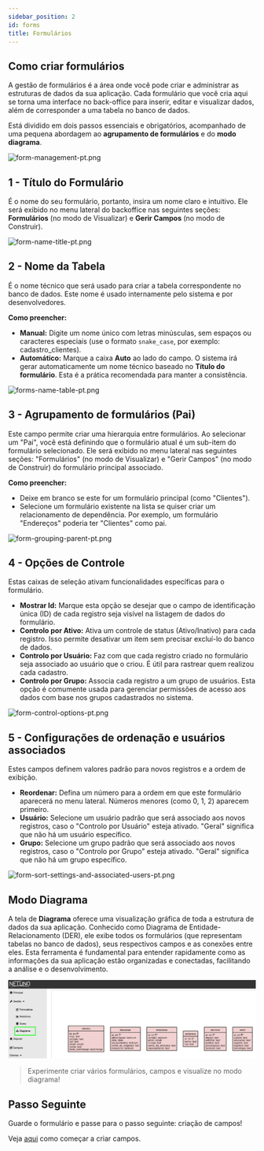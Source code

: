 ```yaml
---
sidebar_position: 2
id: forms
title: Formulários
---
```


## Como criar formulários

A gestão de formulários é a área onde você pode criar e administrar as estruturas de dados da sua aplicação. Cada formulário que você cria aqui se torna uma interface no back-office para inserir, editar e visualizar dados, além de corresponder a uma tabela no banco de dados.

Está dividido em dois passos essenciais e obrigatórios, acompanhado de uma pequena abordagem ao **agrupamento de formulários** e do **modo diagrama**.

![form-management-pt.png](/docs/assets/academy/ui/forms/form-management-pt.png)

## 1 - Título do Formulário

É o nome do seu formulário, portanto, insira um nome claro e intuitivo. 
Ele será exibido no menu lateral do backoffice nas seguintes seções: **Formulários** (no modo de Visualizar) e **Gerir Campos** (no modo de Construir).

![form-name-title-pt.png](/docs/assets/academy/ui/forms/form-name-title-pt.png)


## 2 - Nome da Tabela

É o nome técnico que será usado para criar a tabela correspondente no banco de dados. Este nome é usado internamente pelo sistema e por desenvolvedores.

**Como preencher:**

- **Manual:** Digite um nome único com letras minúsculas, sem espaços ou caracteres especiais (use o formato `snake_case`, por exemplo: cadastro_clientes).
- **Automático:** Marque a caixa **Auto** ao lado do campo. O sistema irá gerar automaticamente um nome técnico baseado no **Título do formulário**. Esta é a prática recomendada para manter a consistência.

![forms-name-table-pt.png](/docs/assets/academy/ui/forms/forms-name-table-pt.png)

## 3 - Agrupamento de formulários (Pai)

Este campo permite criar uma hierarquia entre formulários. Ao selecionar um "Pai", você está definindo que o formulário atual é um sub-item do formulário selecionado. Ele será exibido no menu lateral nas seguintes seções: "Formulários" (no modo de Visualizar) e "Gerir Campos" (no modo de Construir) do formulário principal associado.

**Como preencher:**

- Deixe em branco se este for um formulário principal (como "Clientes").
- Selecione um formulário existente na lista se quiser criar um relacionamento de dependência. Por exemplo, um formulário "Endereços" poderia ter "Clientes" como pai.

![form-grouping-parent-pt.png](/docs/assets/academy/ui/forms/form-grouping-parent-pt.png)

## 4 - Opções de Controle

Estas caixas de seleção ativam funcionalidades específicas para o formulário.

- **Mostrar Id:** Marque esta opção se desejar que o campo de identificação única (ID) de cada registro seja visível na listagem de dados do formulário.
- **Controlo por Ativo:** Ativa um controle de status (Ativo/Inativo) para cada registro. Isso permite desativar um item sem precisar excluí-lo do banco de dados.
- **Controlo por Usuário:** Faz com que cada registro criado no formulário seja associado ao usuário que o criou. É útil para rastrear quem realizou cada cadastro.
- **Controlo por Grupo:** Associa cada registro a um grupo de usuários. Esta opção é comumente usada para gerenciar permissões de acesso aos dados com base nos grupos cadastrados no sistema.

![form-control-options-pt.png](/docs/assets/academy/ui/forms/form-control-options-pt.png)

## 5 - Configurações de ordenação e usuários associados

Estes campos definem valores padrão para novos registros e a ordem de exibição.

- **Reordenar:** Defina um número para a ordem em que este formulário aparecerá no menu lateral. Números menores (como 0, 1, 2) aparecem primeiro.
- **Usuário:** Selecione um usuário padrão que será associado aos novos registros, caso o "Controlo por Usuário" esteja ativado. "Geral" significa que não há um usuário específico.
- **Grupo:** Selecione um grupo padrão que será associado aos novos registros, caso o "Controlo por Grupo" esteja ativado. "Geral" significa que não há um grupo específico.

![form-sort-settings-and-associated-users-pt.png](/docs/assets/academy/ui/forms/form-sort-settings-and-associated-users-pt.png)

## Modo Diagrama

A tela de **Diagrama** oferece uma visualização gráfica de toda a estrutura de dados da sua aplicação. Conhecido como Diagrama de Entidade-Relacionamento (DER), ele exibe todos os formulários (que representam tabelas no banco de dados), seus respectivos campos e as conexões entre eles.
Esta ferramenta é fundamental para entender rapidamente como as informações da sua aplicação estão organizadas e conectadas, facilitando a análise e o desenvolvimento.

![form-diagram-pt.png](static/docs/assets/academy/ui/forms/form-diagram-pt.png)

> Experimente criar vários formulários, campos e visualize no modo diagrama!

## Passo Seguinte

Guarde o formulário e passe para o passo seguinte: criação de campos!

Veja [aqui](/docs/academy/ui/fields) como começar a criar campos.
